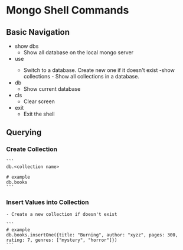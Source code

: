 # Mongo Shell Commands

## Basic Navigation
   - show dbs
     - Show all database on the local mongo server
   - use <db name>
     - Switch to a database. Create new one if it doesn't exist
   -show collections
    - Show all collections in a database.
   - db
     - Show current database
   - cls
     - Clear screen
   - exit
     - Exit the shell

## Querying

### Create Collection
    ```
    db.<collection name>

    # example
    db.books
    ```
### Insert Values into Collection
    - Create a new collection if doesn't exist

    ```
    # example
    db.books.insertOne({title: "Burning", author: "xyzz", pages: 300, rating: 7, genres: ["mystery", "horror"]})
    ```

###